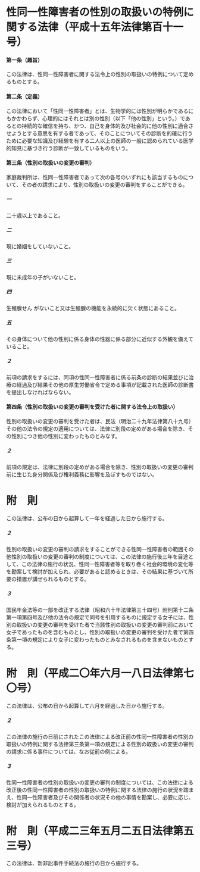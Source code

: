 # 性同一性障害者の性別の取扱いの特例に関する法律（平成十五年法律第百十一号）
#### 第一条（趣旨）
この法律は、性同一性障害者に関する法令上の性別の取扱いの特例について定めるものとする。
#### 第二条（定義）
この法律において「性同一性障害者」とは、生物学的には性別が明らかであるにもかかわらず、心理的にはそれとは別の性別（以下「他の性別」という。）であるとの持続的な確信を持ち、かつ、自己を身体的及び社会的に他の性別に適合させようとする意思を有する者であって、そのことについてその診断を的確に行うために必要な知識及び経験を有する二人以上の医師の一般に認められている医学的知見に基づき行う診断が一致しているものをいう。
#### 第三条（性別の取扱いの変更の審判）
家庭裁判所は、性同一性障害者であって次の各号のいずれにも該当するものについて、その者の請求により、性別の取扱いの変更の審判をすることができる。
##### 一
二十歳以上であること。
##### 二
現に婚姻をしていないこと。
##### 三
現に未成年の子がいないこと。
##### 四
生殖腺せん
がないこと又は生殖腺の機能を永続的に欠く状態にあること。
##### 五
その身体について他の性別に係る身体の性器に係る部分に近似する外観を備えていること。
##### ２
前項の請求をするには、同項の性同一性障害者に係る前条の診断の結果並びに治療の経過及び結果その他の厚生労働省令で定める事項が記載された医師の診断書を提出しなければならない。
#### 第四条（性別の取扱いの変更の審判を受けた者に関する法令上の取扱い）
性別の取扱いの変更の審判を受けた者は、民法（明治二十九年法律第八十九号）その他の法令の規定の適用については、法律に別段の定めがある場合を除き、その性別につき他の性別に変わったものとみなす。
##### ２
前項の規定は、法律に別段の定めがある場合を除き、性別の取扱いの変更の審判前に生じた身分関係及び権利義務に影響を及ぼすものではない。
# 附　則
この法律は、公布の日から起算して一年を経過した日から施行する。
##### ２
性別の取扱いの変更の審判の請求をすることができる性同一性障害者の範囲その他性別の取扱いの変更の審判の制度については、この法律の施行後三年を目途として、この法律の施行の状況、性同一性障害者等を取り巻く社会的環境の変化等を勘案して検討が加えられ、必要があると認めるときは、その結果に基づいて所要の措置が講ぜられるものとする。
##### ３
国民年金法等の一部を改正する法律（昭和六十年法律第三十四号）附則第十二条第一項第四号及び他の法令の規定で同号を引用するものに規定する女子には、性別の取扱いの変更の審判を受けた者で当該性別の取扱いの変更の審判前において女子であったものを含むものとし、性別の取扱いの変更の審判を受けた者で第四条第一項の規定により女子に変わったものとみなされるものを含まないものとする。
# 附　則（平成二〇年六月一八日法律第七〇号）
この法律は、公布の日から起算して六月を経過した日から施行する。
##### ２
この法律の施行の日前にされたこの法律による改正前の性同一性障害者の性別の取扱いの特例に関する法律第三条第一項の規定による性別の取扱いの変更の審判の請求に係る事件については、なお従前の例による。
##### ３
性同一性障害者の性別の取扱いの変更の審判の制度については、この法律による改正後の性同一性障害者の性別の取扱いの特例に関する法律の施行の状況を踏まえ、性同一性障害者及びその関係者の状況その他の事情を勘案し、必要に応じ、検討が加えられるものとする。
# 附　則（平成二三年五月二五日法律第五三号）
この法律は、新非訟事件手続法の施行の日から施行する。
